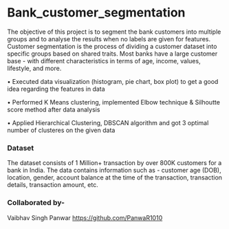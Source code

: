 # Bank_customer_segmentation
The objective of this project is to segment the bank customers into multiple groups and to analyse the results when no labels are given for features.
Customer segmentation is the process of dividing a customer dataset into specific groups based on shared traits. Most banks have a large customer base - with different characteristics in terms of age, income, values, lifestyle, and more. 

• Executed data visualization (histogram, pie chart, box plot) to get a good idea regarding the features in data 

• Performed K Means clustering, implemented Elbow technique & Silhoutte score method after data analysis 

• Applied Hierarchical Clustering, DBSCAN algorithm and got 3 optimal number of clusteres on the given data
### Dataset
The dataset consists of 1 Million+ transaction by over 800K customers for a bank in India. The data contains information such as - customer age (DOB), location, gender, account balance at the time of the transaction, transaction details, transaction amount, etc.

### Collaborated by-
Vaibhav Singh Panwar https://github.com/PanwaR1010
